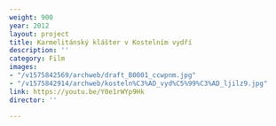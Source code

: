 ```yaml
---
weight: 900
year: 2012
layout: project
title: Karmelitánský klášter v Kostelním vydří
description: ''
category: Film
images:
- "/v1575842569/archweb/draft_B0001_ccwpnm.jpg"
- "/v1575842914/archweb/kosteln%C3%AD_vyd%C5%99%C3%AD_ljilz9.jpg"
link: https://youtu.be/Y0e1rWYp9Hk
director: ''

---
```

